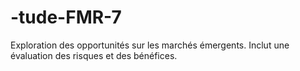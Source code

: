 # -tude-FMR-7
Exploration des opportunités sur les marchés émergents. Inclut une évaluation des risques et des bénéfices.
